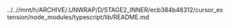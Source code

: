 ../..//mnt/h/ARCHIVE/.UNWRAP/D/STAGE2_INNER/ecb384b48312/cursor_extension/node_modules/typescript/lib/README.md